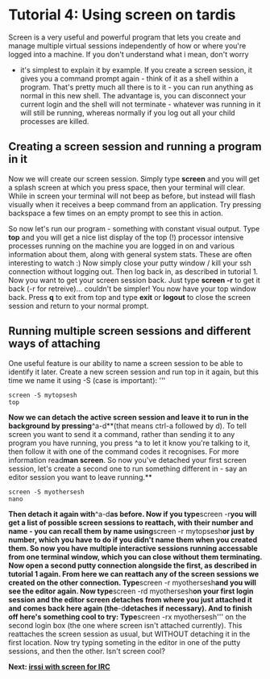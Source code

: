 # Tutorial 4: Using screen on tardis

Screen is a very useful and powerful program that lets you create and
manage multiple virtual sessions independently of how or where you're
logged into a machine. If you don't understand what i mean, don't worry
- it's simplest to explain it by example. If you create a screen
session, it gives you a command prompt again - think of it as a shell
within a program. That's pretty much all there is to it - you can run
anything as normal in this new shell. The advantage is, you can
disconnect your current login and the shell will not terminate -
whatever was running in it will still be running, whereas normally if
you log out all your child processes are killed.

## Creating a screen session and running a program in it

Now we will create our screen session. Simply type **screen** and you
will get a splash screen at which you press space, then your terminal
will clear. While in screen your terminal will not beep as before, but
instead will flash visually when it receives a beep command from an
application. Try pressing backspace a few times on an empty prompt to
see this in action.

So now let's run our program - something with constant visual output.
Type **top** and you will get a nice list display of the top (!)
processor intensive processes running on the machine you are logged in
on and various information about them, along with general system stats.
These are often interesting to watch :) Now simply close your putty
window / kill your ssh connection without logging out. Then log back in,
as described in tutorial 1. Now you want to get your screen session
back. Just type **screen -r** to get it back (-r for retreive)...
couldn't be simpler! You now have your top window back. Press **q** to
exit from top and type **exit** or **logout** to close the screen
session and return to your normal prompt.

## Running multiple screen sessions and different ways of attaching

One useful feature is our ability to name a screen session to be able to
identify it later. Create a new screen session and run top in it again,
but this time we name it using -S (case is important): '''

    screen -S mytopsesh
    top

**Now we can detach the active screen session and leave it to run in the
background by pressing**^a-d**(that means ctrl-a followed by d). To tell
screen you want to send it a command, rather than sending it to any
program you have running, you press ^a to let it know you're talking to
it, then follow it with one of the command codes it recognises. For more
information read**man screen**. So now you've detached your first screen
session, let's create a second one to run something different in - say
an editor session you want to leave running.**

    screen -S myothersesh
    nano

**Then detach it again with**^a-d**as before. Now if you type**screen
-r**you will get a list of possible screen sessions to reattach, with
their number and name - you can recall them by name using**screen -r
mytopsesh**or just by number, which you have to do if you didn't name
them when you created them. So now you have multiple interactive
sessions running accessable from one terminal window, which you can
close without them terminating. Now open a second putty connection
alongside the first, as described in tutorial 1 again. From here we can
reattach any of the screen sessions we created on the other connection.
Type**screen -r myothersesh**and you will see the editor again. Now
type**screen -rd myothersesh**on your first login session and the editor
screen detaches from where you just attached it and comes back here
again (the**-d**detaches if necessary). And to finish off here's
something cool to try: Type**screen -rx myothersesh''' on the second
login box (the one where screen isn't attached currently). This
reattaches the screen session as usual, but WITHOUT detaching it in the
first location. Now try typing someting in the editor in one of the
putty sessions, and then the other. Isn't screen cool?

**Next: [irssi with screen for
IRC](Tardis_Beginner_Tutorials/5 "wikilink")**